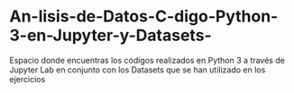 # An-lisis-de-Datos-C-digo-Python-3-en-Jupyter-y-Datasets-
Espacio donde encuentras los códigos realizados en Python 3 a través de Jupyter Lab en conjunto con los Datasets que se han utilizado en los ejercicios
